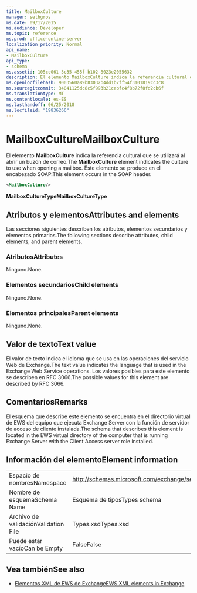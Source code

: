 ```yaml
---
title: MailboxCulture
manager: sethgros
ms.date: 09/17/2015
ms.audience: Developer
ms.topic: reference
ms.prod: office-online-server
localization_priority: Normal
api_name:
- MailboxCulture
api_type:
- schema
ms.assetid: 105cc061-3c35-455f-b102-8023e2055632
description: El elemento MailboxCulture indica la referencia cultural que se utilizará al abrir un buzón de correo. Este elemento se produce en el encabezado SOAP.
ms.openlocfilehash: 9003560a89b83032b4dd1b7ff54f3101819cc3c8
ms.sourcegitcommit: 34041125dc8c5f993b21cebfc4f8b72f0fd2cb6f
ms.translationtype: MT
ms.contentlocale: es-ES
ms.lasthandoff: 06/25/2018
ms.locfileid: "19836266"
---
```

# <a name="mailboxculture"></a><span data-ttu-id="a4e81-104">MailboxCulture</span><span class="sxs-lookup"><span data-stu-id="a4e81-104">MailboxCulture</span></span>

<span data-ttu-id="a4e81-105">El elemento **MailboxCulture** indica la referencia cultural que se utilizará al abrir un buzón de correo.</span><span class="sxs-lookup"><span data-stu-id="a4e81-105">The **MailboxCulture** element indicates the culture to use when opening a mailbox.</span></span> <span data-ttu-id="a4e81-106">Este elemento se produce en el encabezado SOAP.</span><span class="sxs-lookup"><span data-stu-id="a4e81-106">This element occurs in the SOAP header.</span></span> 
  
```xml
<MailboxCulture/>
```

<span data-ttu-id="a4e81-107">**MailboxCultureType**</span><span class="sxs-lookup"><span data-stu-id="a4e81-107">**MailboxCultureType**</span></span>

## <a name="attributes-and-elements"></a><span data-ttu-id="a4e81-108">Atributos y elementos</span><span class="sxs-lookup"><span data-stu-id="a4e81-108">Attributes and elements</span></span>

<span data-ttu-id="a4e81-109">Las secciones siguientes describen los atributos, elementos secundarios y elementos primarios.</span><span class="sxs-lookup"><span data-stu-id="a4e81-109">The following sections describe attributes, child elements, and parent elements.</span></span>
  
### <a name="attributes"></a><span data-ttu-id="a4e81-110">Atributos</span><span class="sxs-lookup"><span data-stu-id="a4e81-110">Attributes</span></span>

<span data-ttu-id="a4e81-111">Ninguno.</span><span class="sxs-lookup"><span data-stu-id="a4e81-111">None.</span></span>
  
### <a name="child-elements"></a><span data-ttu-id="a4e81-112">Elementos secundarios</span><span class="sxs-lookup"><span data-stu-id="a4e81-112">Child elements</span></span>

<span data-ttu-id="a4e81-113">Ninguno.</span><span class="sxs-lookup"><span data-stu-id="a4e81-113">None.</span></span>
  
### <a name="parent-elements"></a><span data-ttu-id="a4e81-114">Elementos principales</span><span class="sxs-lookup"><span data-stu-id="a4e81-114">Parent elements</span></span>

<span data-ttu-id="a4e81-115">Ninguno.</span><span class="sxs-lookup"><span data-stu-id="a4e81-115">None.</span></span>
  
## <a name="text-value"></a><span data-ttu-id="a4e81-116">Valor de texto</span><span class="sxs-lookup"><span data-stu-id="a4e81-116">Text value</span></span>

<span data-ttu-id="a4e81-117">El valor de texto indica el idioma que se usa en las operaciones del servicio Web de Exchange.</span><span class="sxs-lookup"><span data-stu-id="a4e81-117">The text value indicates the language that is used in the Exchange Web Service operations.</span></span> <span data-ttu-id="a4e81-118">Los valores posibles para este elemento se describen en RFC 3066.</span><span class="sxs-lookup"><span data-stu-id="a4e81-118">The possible values for this element are described by RFC 3066.</span></span>
  
## <a name="remarks"></a><span data-ttu-id="a4e81-119">Comentarios</span><span class="sxs-lookup"><span data-stu-id="a4e81-119">Remarks</span></span>

<span data-ttu-id="a4e81-120">El esquema que describe este elemento se encuentra en el directorio virtual de EWS del equipo que ejecuta Exchange Server con la función de servidor de acceso de cliente instalada.</span><span class="sxs-lookup"><span data-stu-id="a4e81-120">The schema that describes this element is located in the EWS virtual directory of the computer that is running Exchange Server with the Client Access server role installed.</span></span>
  
## <a name="element-information"></a><span data-ttu-id="a4e81-121">Información del elemento</span><span class="sxs-lookup"><span data-stu-id="a4e81-121">Element information</span></span>

|||
|:-----|:-----|
|<span data-ttu-id="a4e81-122">Espacio de nombres</span><span class="sxs-lookup"><span data-stu-id="a4e81-122">Namespace</span></span>  <br/> |http://schemas.microsoft.com/exchange/services/2006/types  <br/> |
|<span data-ttu-id="a4e81-123">Nombre de esquema</span><span class="sxs-lookup"><span data-stu-id="a4e81-123">Schema Name</span></span>  <br/> |<span data-ttu-id="a4e81-124">Esquema de tipos</span><span class="sxs-lookup"><span data-stu-id="a4e81-124">Types schema</span></span>  <br/> |
|<span data-ttu-id="a4e81-125">Archivo de validación</span><span class="sxs-lookup"><span data-stu-id="a4e81-125">Validation File</span></span>  <br/> |<span data-ttu-id="a4e81-126">Types.xsd</span><span class="sxs-lookup"><span data-stu-id="a4e81-126">Types.xsd</span></span>  <br/> |
|<span data-ttu-id="a4e81-127">Puede estar vacío</span><span class="sxs-lookup"><span data-stu-id="a4e81-127">Can be Empty</span></span>  <br/> |<span data-ttu-id="a4e81-128">False</span><span class="sxs-lookup"><span data-stu-id="a4e81-128">False</span></span>  <br/> |
   
## <a name="see-also"></a><span data-ttu-id="a4e81-129">Vea también</span><span class="sxs-lookup"><span data-stu-id="a4e81-129">See also</span></span>

- [<span data-ttu-id="a4e81-130">Elementos XML de EWS de Exchange</span><span class="sxs-lookup"><span data-stu-id="a4e81-130">EWS XML elements in Exchange</span></span>](ews-xml-elements-in-exchange.md)

